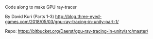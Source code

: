 Code along to make GPU ray-tracer 

By David Kuri (Parts 1-3)
http://blog.three-eyed-games.com/2018/05/03/gpu-ray-tracing-in-unity-part-1/

Repo:
https://bitbucket.org/Daerst/gpu-ray-tracing-in-unity/src/master/
